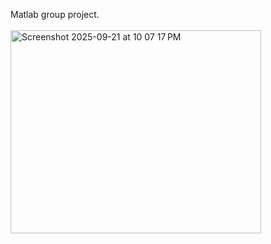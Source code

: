 Matlab group project.
<br><br>
<img width="401" height="325" alt="Screenshot 2025-09-21 at 10 07 17 PM" src="https://github.com/user-attachments/assets/12ceb9ad-3091-45cb-8d2a-61f36915732e" />

